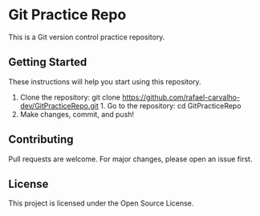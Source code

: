 # Git Practice Repo

This is a Git version control practice repository. 

## Getting Started

These instructions will help you start using this repository.

1. Clone the repository:
git clone https://github.com/rafael-carvalho-dev/GitPracticeRepo.git 1. Go to the repository: cd GitPracticeRepo
2. Make changes, commit, and push!

## Contributing

Pull requests are welcome. For major changes, please open an issue first.

## License

This project is licensed under the Open Source License.
